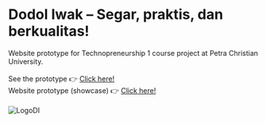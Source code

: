 # Dodol Iwak – Segar, praktis, dan berkualitas!
Website prototype for Technopreneurship 1 course project at Petra Christian University.<br><br>
See the prototype 👉 [Click here!](https://petra.id/dodol_iwak)<br>
Website prototype (showcase) 👉 [Click here!](https://photos.app.goo.gl/cdrwGwhNHF1niCXeA)<br><br>
![LogoDI](https://user-images.githubusercontent.com/56993480/145040146-ae334f62-b7b4-46d5-9b00-0977124c382a.png)
